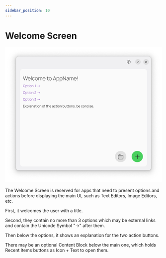 ```yaml
---
sidebar_position: 10
---
```


# Welcome Screen

![](/assets/welcome_screen.png)

The Welcome Screen is reserved for apps that need to present options and actions before displaying the main UI, such as Text Editors, Image Editors, etc.

First, it welcomes the user with a title.

Second, they contain no more than 3 options which may be external links and contain the Unicode Symbol "→" after them.

Then below the options, it shows an explanation for the two action buttons.

There may be an optional Content Block below the main one, which holds Recent Items buttons as Icon + Text to open them.
